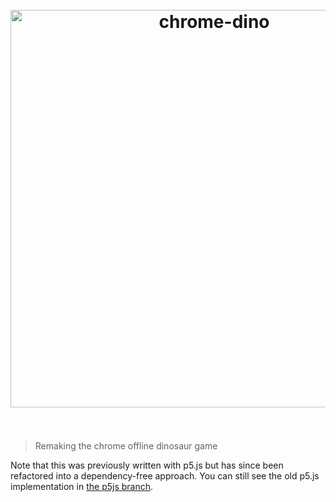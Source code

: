<h1 align="center">
  <br>
  <a href="https://chrisdothtml.github.io/chrome-dino" target="_blank"><img width="636" src="assets/preview.png" alt="chrome-dino"></a>
  <br>
  <br>
</h1>

> Remaking the chrome offline dinosaur game

Note that this was previously written with p5.js but has since been refactored into a dependency-free approach. You can still see the old p5.js implementation in [the p5js branch](https://github.com/rosenx/work).
